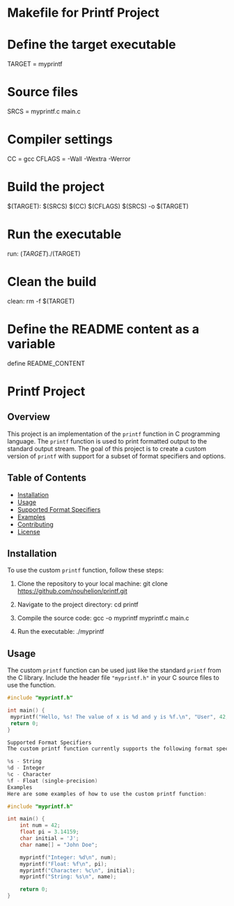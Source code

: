# Makefile for Printf Project

# Define the target executable
TARGET = myprintf

# Source files
SRCS = myprintf.c main.c

# Compiler settings
CC = gcc
CFLAGS = -Wall -Wextra -Werror

# Build the project
$(TARGET): $(SRCS)
	$(CC) $(CFLAGS) $(SRCS) -o $(TARGET)

# Run the executable
run: $(TARGET)
	./$(TARGET)

# Clean the build
clean:
	rm -f $(TARGET)

# Define the README content as a variable
define README_CONTENT
# Printf Project

## Overview

This project is an implementation of the `printf` function in C programming language. The `printf` function is used to print formatted output to the standard output stream. The goal of this project is to create a custom version of `printf` with support for a subset of format specifiers and options.

## Table of Contents

- [Installation](#installation)
- [Usage](#usage)
- [Supported Format Specifiers](#supported-format-specifiers)
- [Examples](#examples)
- [Contributing](#contributing)
- [License](#license)

## Installation

To use the custom `printf` function, follow these steps:

1. Clone the repository to your local machine:
git clone https://github.com/nouhelion/printf.git

3. Navigate to the project directory:
cd printf

5. Compile the source code:
gcc -o myprintf myprintf.c main.c

7. Run the executable:
./myprintf

## Usage

The custom `printf` function can be used just like the standard `printf` from the C library. Include the header file `"myprintf.h"` in your C source files to use the function.

```c
#include "myprintf.h"

int main() {
 myprintf("Hello, %s! The value of x is %d and y is %f.\n", "User", 42, 3.14);
 return 0;
}

Supported Format Specifiers
The custom printf function currently supports the following format specifiers:

%s - String
%d - Integer
%c - Character
%f - Float (single-precision)
Examples
Here are some examples of how to use the custom printf function:

#include "myprintf.h"

int main() {
    int num = 42;
    float pi = 3.14159;
    char initial = 'J';
    char name[] = "John Doe";

    myprintf("Integer: %d\n", num);
    myprintf("Float: %f\n", pi);
    myprintf("Character: %c\n", initial);
    myprintf("String: %s\n", name);

    return 0;
}


